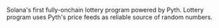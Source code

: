 Solana's first fully-onchain lottery program powered by Pyth. Lottery program uses Pyth's price feeds as reliable source of random numbers.
